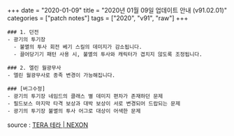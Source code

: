 +++
date = "2020-01-09"
title = "2020년 01월 09일 업데이트 안내 (v91.02.01)"
categories = ["patch notes"]
tags = ["2020", "v91", "raw"]
+++

```
### 1. 던전
- 광기의 투기장
  - 불멸의 투사 회전 베기 스킬의 데미지가 감소됩니다.
  - 끌어당기기 패턴 사용 시, 불멸의 투사와 캐릭터가 겹치지 않도록 조정됩니다.

### 2. 엘린 월광무사
- 엘린 월광무사로 종족 변경이 가능해집니다.

### [버그수정]
- 광기의 투기장 네임드의 클래스 별 데미지 편차가 존재하던 문제
- 필드보스 마지막 타격 보상과 대박 보상이 서로 변경되어 드랍되는 문제
- 광기의 투기장 불멸의 투사 어그로 대상이 어색한 문제
```

source : [TERA 테라 | NEXON](http://tera.nexon.com/news/update/view.aspx?n4articlesn=424)

